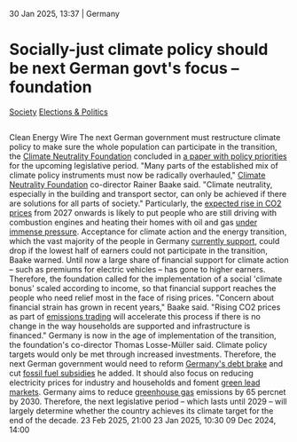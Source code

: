 30 Jan 2025, 13:37
| 
Germany
# Socially-just climate policy should be next German govt's focus – foundation
[Society](https://www.cleanenergywire.org/topics/Society) [Elections & Politics](https://www.cleanenergywire.org/topics/Elections+%26+Politics)
## 
Clean Energy Wire
The next German government must restructure climate policy to make sure the whole population can participate in the transition, the [Climate Neutrality Foundation](https://www.cleanenergywire.org/experts/climate-neutrality-foundation) concluded in [a paper with policy priorities](http://www.stiftung-klima.de/app/uploads/2025/01/Politikempfehlungen_2025.pdf) for the upcoming legislative period. "Many parts of the established mix of climate policy instruments must now be radically overhauled," [Climate Neutrality Foundation](https://www.cleanenergywire.org/experts/climate-neutrality-foundation) co-director Rainer Baake said. "Climate neutrality, especially in the building and transport sector, can only be achieved if there are solutions for all parts of society."
Particularly, the [expected rise in CO2 prices](https://www.cleanenergywire.org/news/co2-pricing-pushes-social-inequality-especially-through-heating-costs-needs-compensation-analysis) from 2027 onwards is likely to put people who are still driving with combustion engines and heating their homes with oil and gas [under immense pressure](https://www.cleanenergywire.org/news/vote25-analysis-germany-buildings-heating-transition-next-german-government). Acceptance for climate action and the energy transition, which the vast majority of the people in Germany [currently support](https://www.cleanenergywire.org/factsheets/polls-reveal-citizens-support-energiewende), could drop if the lowest half of earners could not participate in the transition, Baake warned.
Until now a large share of financial support for climate action – such as premiums for electric vehicles – has gone to higher earners. Therefore, the foundation called for the implementation of a social 'climate bonus' scaled according to income, so that financial support reaches the people who need relief most in the face of rising prices. "Concern about financial strain has grown in recent years," Baake said. "Rising CO2 prices as part of [emissions trading](https://www.cleanenergywire.org/glossary/letter_e#emissions_trading) will accelerate this process if there is no change in the way households are supported and infrastructure is financed."
Germany is now in the age of implementation of the transition, the foundation's co-director Thomas Losse-Müller said. Climate policy targets would only be met through increased investments. Therefore, the next German government would need to reform [Germany's debt brake](https://www.cleanenergywire.org/factsheets/qa-what-german-top-courts-debt-brake-ruling-means-climate-policy) and cut [fossil fuel subsidies](https://www.cleanenergywire.org/news/german-government-breaks-promise-abolish-climate-damaging-subsidies-federal-auditors) he added. It should also focus on reducing electricity prices for industry and households and foment [green lead markets](https://www.cleanenergywire.org/news/german-steel-industry-calls-cheaper-electricity-hydrogen-lead-markets-green-transition).
Germany aims to reduce [greenhouse gas](https://www.cleanenergywire.org/glossary/letter_g#greenhouse_gas) emissions by 65 percnet by 2030. Therefore, the next legislative period – which lasts until 2029 – will largely determine whether the country achieves its climate target for the end of the decade.
23 Feb 2025, 21:00
23 Jan 2025, 10:30
09 Dec 2024, 14:00
